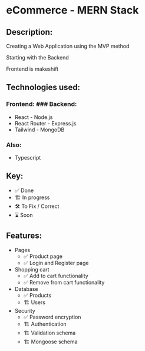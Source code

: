 # eCommerce - MERN Stack

## Description:

Creating a Web Application using the MVP method

Starting with the Backend

Frontend is makeshift

## Technologies used:

### Frontend:                                                 ### Backend:

- React                                                       - Node.js
- React Router                                                - Express.js
- Tailwind                                                    - MongoDB

### Also:

- Typescript

## Key:

- ✅ Done
- 🏗️ In progress
- 🛠️ To Fix / Correct
- ⌛ Soon

## Features:

- Pages
    - ✅ Product page
    - ✅ Login and Register page
- Shopping cart
    - ✅ Add to cart functionality
    - ✅ Remove from cart functionality
- Database
    - ✅ Products
    - 🏗️ Users
- Security
    - ✅ Password encryption
    - 🏗️ Authentication
    - 🏗️ Validation schema
    - 🏗️ Mongoose schema
